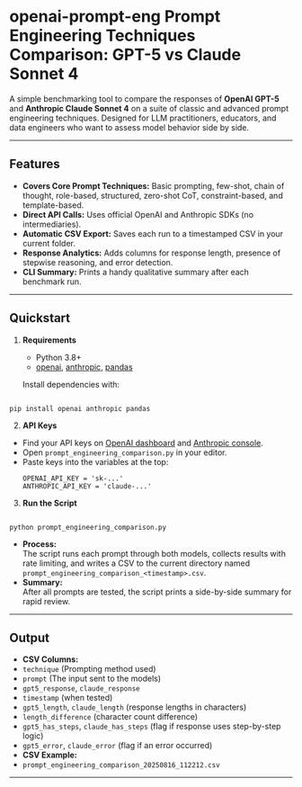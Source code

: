 # openai-prompt-eng Prompt Engineering Techniques Comparison: GPT-5 vs Claude Sonnet 4

A simple benchmarking tool to compare the responses of **OpenAI GPT-5** and **Anthropic Claude Sonnet 4** on a suite of classic and advanced prompt engineering techniques. Designed for LLM practitioners, educators, and data engineers who want to assess model behavior side by side.

---

## Features

- **Covers Core Prompt Techniques:** Basic prompting, few-shot, chain of thought, role-based, structured, zero-shot CoT, constraint-based, and template-based.
- **Direct API Calls:** Uses official OpenAI and Anthropic SDKs (no intermediaries).
- **Automatic CSV Export:** Saves each run to a timestamped CSV in your current folder.
- **Response Analytics:** Adds columns for response length, presence of stepwise reasoning, and error detection.
- **CLI Summary:** Prints a handy qualitative summary after each benchmark run.

---

## Quickstart

1. **Requirements**

   - Python 3.8+
   - [openai](https://github.com/openai/openai-python), [anthropic](https://github.com/anthropics/anthropic-sdk-python), [pandas](https://pandas.pydata.org/)
   
   Install dependencies with:
```

pip install openai anthropic pandas

```

2. **API Keys**

- Find your API keys on [OpenAI dashboard](https://platform.openai.com/) and [Anthropic console](https://console.anthropic.com/).
- Open `prompt_engineering_comparison.py` in your editor.
- Paste keys into the variables at the top:
  ```
  OPENAI_API_KEY = 'sk-...'
  ANTHROPIC_API_KEY = 'claude-...'
  ```

3. **Run the Script**

```

python prompt_engineering_comparison.py

```

- **Process:**  
  The script runs each prompt through both models, collects results with rate limiting, and writes a CSV to the current directory named `prompt_engineering_comparison_<timestamp>.csv`.
- **Summary:**  
  After all prompts are tested, the script prints a side-by-side summary for rapid review.

---

## Output

- **CSV Columns:**
- `technique` (Prompting method used)
- `prompt` (The input sent to the models)
- `gpt5_response`, `claude_response`
- `timestamp` (when tested)
- `gpt5_length`, `claude_length` (response lengths in characters)
- `length_difference` (character count difference)
- `gpt5_has_steps`, `claude_has_steps` (flag if response uses step-by-step logic)
- `gpt5_error`, `claude_error` (flag if an error occurred)
- **CSV Example:**
- `prompt_engineering_comparison_20250816_112212.csv`

---